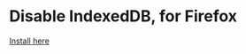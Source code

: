 Disable IndexedDB, for Firefox
========================

[Install here](https://addons.mozilla.org/en-US/firefox/addon/disable-indexeddb/)
